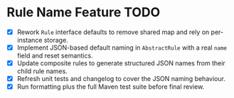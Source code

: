 # Rule Name Feature TODO

- [x] Rework `Rule` interface defaults to remove shared map and rely on per-instance storage.
- [x] Implement JSON-based default naming in `AbstractRule` with a real `name` field and reset semantics.
- [x] Update composite rules to generate structured JSON names from their child rule names.
- [x] Refresh unit tests and changelog to cover the JSON naming behaviour.
- [x] Run formatting plus the full Maven test suite before final review.
